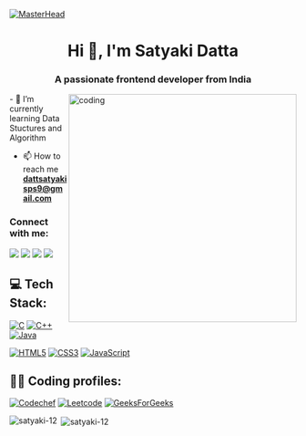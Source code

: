 [![MasterHead](https://wallpaper-house.com/data/out/12/wallpaper2you_556056.jpg)](https://satyaki-12.io)
<h1 align="center">Hi 👋, I'm Satyaki Datta</h1>
<h3 align="center">A passionate frontend developer from India</h3>
<img align="right" alt="coding" width="400" src="https://cdn.dribbble.com/users/1107512/screenshots/3997677/_g.gif">
- 🌱 I’m currently learning Data Stuctures and Algorithm

- 📫 How to reach me **dattsatyakisps9@gmail.com**

<h3 align="left">Connect with me:</h3>
<p align="left">
     <a href="https://twitter.com/satyakidat84679" target="_blank"><img src="https://img.shields.io/badge/Twitter-1D9BF0.svg?style=for-the-badge&logo=Twitter&logoColor=white" target="_blank"></a>
   <a href="https://www.linkedin.com/in/satyaki-5a2548228/" target="_blank"><img src="https://img.shields.io/badge/LinkedIn-0077B5?style=for-the-badge&logo=linkedin&logoColor=white" target="_blank"></a>
    <a href="https://instagram.com/_satyaki._" target="_blank"><img src="https://img.shields.io/badge/Instagram-E4405F.svg?style=for-the-badge&logo=Instagram&logoColor=white" target="_blank"></a>
      <a href="https://fb.com/satyakidatta22" target="_blank"><img src="https://img.shields.io/badge/Facebook-1877F2.svg?style=for-the-badge&logo=Facebook&logoColor=white" target="_blank"></a>
      
    
    


## 💻 Tech Stack:
[![C](https://img.shields.io/badge/c-%2300599C.svg?style=for-the-badge&logo=c&logoColor=white)]() [![C++](https://img.shields.io/badge/c++-%2300599C.svg?style=for-the-badge&logo=c%2B%2B&logoColor=white)]() [![Java](https://img.shields.io/badge/Java-ED8B00?style=for-the-badge&logo=openjdk&logoColor=white)]()

[![HTML5](https://img.shields.io/badge/html5-%23E34F26.svg?style=for-the-badge&logo=html5&logoColor=white)]() [![CSS3](https://img.shields.io/badge/css3-%231572B6.svg?style=for-the-badge&logo=css3&logoColor=white)]() [![JavaScript](https://img.shields.io/badge/javascript-%23323330.svg?style=for-the-badge&logo=javascript&logoColor=%23F7DF1E)]() 

<h2 align="left">👨‍💻 Coding profiles:</h2>
<p align="left">
     
[![Codechef](https://img.shields.io/badge/CodeChef-5B4638.svg?style=for-the-badge&logo=CodeChef&logoColor=white)](https://www.codechef.com/users/satyaki_43) [![Leetcode](https://img.shields.io/badge/LeetCode-FFA116.svg?style=for-the-badge&logo=LeetCode&logoColor=white)](https://leetcode.com/_satyaki_/) [![GeeksForGeeks](https://img.shields.io/badge/GeeksforGeeks-2F8D46.svg?style=for-the-badge&logo=GeeksforGeeks&logoColor=white)](https://auth.geeksforgeeks.org/user/dattasam1kb)

<!---<h3 align="left">Languages and Tools:</h3>
<p align="left"> <a href="https://www.cprogramming.com/" target="_blank" rel="noreferrer"> <img src="https://raw.githubusercontent.com/devicons/devicon/master/icons/c/c-original.svg" alt="c" width="40" height="40"/> </a> <a href="https://www.w3schools.com/cpp/" target="_blank" rel="noreferrer"> <img src="https://raw.githubusercontent.com/devicons/devicon/master/icons/cplusplus/cplusplus-original.svg" alt="cplusplus" width="40" height="40"/> </a> <a href="https://www.w3schools.com/css/" target="_blank" rel="noreferrer"> <img src="https://raw.githubusercontent.com/devicons/devicon/master/icons/css3/css3-original-wordmark.svg" alt="css3" width="40" height="40"/> </a> <a href="https://www.w3.org/html/" target="_blank" rel="noreferrer"> <img src="https://raw.githubusercontent.com/devicons/devicon/master/icons/html5/html5-original-wordmark.svg" alt="html5" width="40" height="40"/> </a> <a href="https://www.java.com" target="_blank" rel="noreferrer"> <img src="https://raw.githubusercontent.com/devicons/devicon/master/icons/java/java-original.svg" alt="java" width="40" height="40"/> </a>  </p> -->

<p><img align="left" src="https://github-readme-stats.vercel.app/api/top-langs?username=satyaki-12&show_icons=true&locale=en&layout=compact" alt="satyaki-12" /></p>

<p>&nbsp;<img align="center" src="https://github-readme-stats.vercel.app/api?username=satyaki-12&show_icons=true&locale=en" alt="satyaki-12" /></p>
